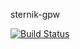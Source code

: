 sternik-gpw

[![Build Status](https://travis-ci.org/pawelbabiuch/sternik-gpw.svg?branch=master)](https://travis-ci.org/pawelbabiuch/sternik-gpw)